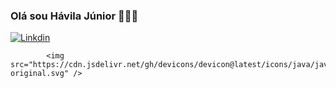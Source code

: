 ### Olá sou Hávila Júnior 👨🏾‍💻

[![Linkdin](https://img.shields.io/badge/LinkedIn-0077B5?style=for-the-badge&logo=linkedin&logoColor=white)](www.linkedin.com/in/hávila-j-30247a2b7)



            <img src="https://cdn.jsdelivr.net/gh/devicons/devicon@latest/icons/java/java-original.svg" />
          
